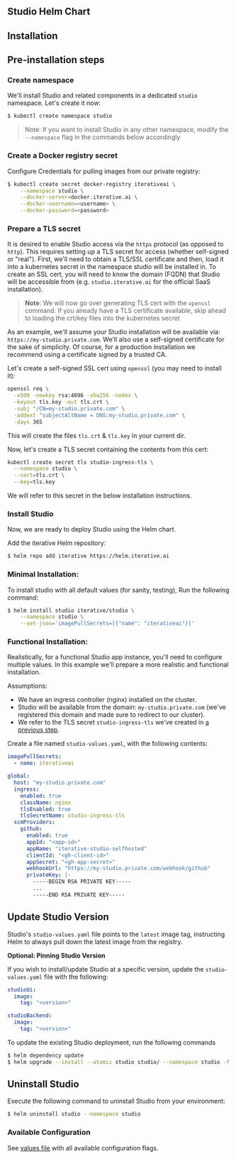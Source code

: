 ## Studio Helm Chart

## Installation

## Pre-installation steps


### Create namespace

We'll install Studio and related components in a dedicated `studio` namespace. 
Let's create it now:
```bash
$ kubectl create namespace studio
```

> Note: If you want to install Studio in any other namespace, modify the
> `--namespace` flag in the commands below accordingly


### Create a Docker registry secret

Configure Credentials for pulling images from our private registry:

```bash
$ kubectl create secret docker-registry iterativeai \
    --namespace studio \
    --docker-server=docker.iterative.ai \
    --docker-username=<username> \
    --docker-password=<password>
```

### Prepare a TLS secret

It is desired to enable Studio access via the `https` protocol
(as opposed to `http`). This requires setting up
a TLS secret for access (whether self-signed or "real").
First, we'll need to obtain a TLS/SSL certificate
and then, load it into a kubernetes secret in the namespace studio
will be installed in.
To create an SSL cert, you will need to know the domain (FQDN) that Studio
will be accessible from (e.g. `studio.iterative.ai` for the official SaaS
installation). 

> **Note**: We will now go over generating TLS cert with the `openssl` command.
> If you already have a TLS certificate available, skip ahead to loading the
> crt/key files into the kubernetes secret

As an example, we'll assume your Studio installation will be available
via: `https://my-studio.private.com`. We'll also use a self-signed
certificate for the sake of simplicity. Of course, for a production
installation we recommend using a certificate signed by a trusted CA.

Let's create a self-signed SSL cert using `openssl` (you may need to install it):
```bash
openssl req \
  -x509 -newkey rsa:4096 -sha256 -nodes \
  -keyout tls.key -out tls.crt \
  -subj "/CN=my-studio.private.com" \
  -addext "subjectAltName = DNS:my-studio.private.com" \
  -days 365
```

This will create the files `tls.crt` & `tls.key` in your current dir.

Now, let's create a TLS secret containing the contents from this cert:

```bash
kubectl create secret tls studio-ingress-tls \
  --namespace studio \
  --cert=tls.crt \
  --key=tls.key
```

We will refer to this secret in the below installation instructions.

### Install Studio

Now, we are ready to deploy Studio using the Helm chart.

Add the iterative Helm repository:
```bash
$ helm repo add iterative https://helm.iterative.ai
```

### Minimal Installation:

To install studio with all default values (for sanity, testing), 
Run the following command:
```bash
$ helm install studio iterative/studio \
    --namespace studio \
    --set-json='imagePullSecrets=[{"name": "iterativeai"}]'
```

### Functional Installation:

Realistically, for a functional Studio app instance, you'll
need to configure multiple values. In this example we'll prepare a
more realistic and functional installation.

Assumptions:
- We have an ingress controller (nginx) installed on the cluster.
- Studio will be available from the domain: `my-studio.private.com`
  (we've registered this domain and made sure to redirect to our cluster).
- We refer to the TLS secret `studio-ingress-tls` we've created in [a previous step](#prepare-tls-secret).

Create a file named `studio-values.yaml`, with the following contents:

```yaml
imagePullSecrets:
  - name: iterativeai

global:
  host: "my-studio.private.com"
  ingress:
    enabled: true
    className: nginx
    tlsEnabled: true
    tlsSecretName: studio-ingress-tls
  scmProviders:
    github:
      enabled: true
      appId: "<app-id>"
      appName: "iterative-studio-selfhosted"
      clientId: "<gh-client-id>"
      appSecret: "<gh-app-secret>"
      webhookUrl: "https://my-studio.private.com/webhook/github"
      privateKey: |-
        -----BEGIN RSA PRIVATE KEY-----
        ...
        -----END RSA PRIVATE KEY-----
```

## Update Studio Version

Studio's `studio-values.yaml` file points to the `latest` image tag, instructing Helm to always pull
down the latest image from the registry. 

**Optional: Pinning Studio Version** 

If you wish to install/update Studio at a specific version, update the `studio-values.yaml` file with the following:

```yaml
studioUi:
  image:
    tag: "<version>"

studioBackend:
  image:
    tag: "<version>"
```

To update the existing Studio deployment, run the following commands

```bash
$ helm dependency update
$ helm upgrade --install --atomic studio studio/ --namespace studio -f override.yaml
```

## Uninstall Studio

Execute the following command to uninstall Studio from your environment:

```bash
$ helm uninstall studio --namespace studio
```

### Available Configuration

See [values file](charts/studio/values.yaml) with all available configuration flags.
